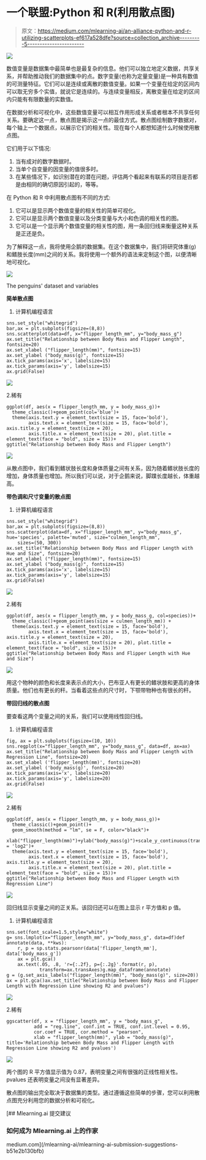 # 一个联盟:Python 和 R(利用散点图)

> 原文：<https://medium.com/mlearning-ai/an-alliance-python-and-r-utilizing-scatterplots-ef617a528dfe?source=collection_archive---------5----------------------->

![](img/c6537c978d2999bfae7d8097b33f11ed.png)

数值变量是数据集中最简单也是最复杂的信息。他们可以独立地定义数据，共享关系，并帮助推动我们的数据集中的点。数字变量(也称为定量变量)是一种具有数值的可测量特征。它们可以是连续或离散的数值变量。如果一个变量在给定的区间内可以取无穷多个实值，就说它是连续的。与连续变量相反，离散变量在给定的区间内只能有有限数量的实数值。

在数据分析和可视化中，这些数值变量可以相互作用形成关系或者根本不共享任何关系。要确定这一点，散点图是揭示这一点的最佳方式。散点图绘制数字数据对，每个轴上一个数据点，以展示它们的相关性。现在每个人都想知道什么时候使用散点图。

它们用于以下情况:

1.  当有成对的数字数据时。
2.  当单个自变量的因变量的值很多时。
3.  在某些情况下，如识别潜在的潜在问题，评估两个看起来有联系的项目是否都是由相同的确切原因引起的，等等。

在 Python 和 R 中利用散点图有不同的方式:

1.  它可以是显示两个数值变量的相关性的简单可视化。
2.  它可以是显示两个数值变量以及分类变量与大小和色调的相关性的图。
3.  它可以是一个显示两个数值变量的相关性的图，用一条回归线来衡量这种关系是正还是负。

为了解释这一点，我将使用企鹅的数据集。在这个数据集中，我们将研究体重(g)和鳍肢长度(mm)之间的关系。我将使用一个额外的语法来定制这个图，以便清晰地可视化。

![](img/935e4bb1499f646e96db09f854844915.png)

The penguins' dataset and variables

**简单散点图**

1.  计算机编程语言

```
sns.set_style("whitegrid")
bar,ax = plt.subplots(figsize=(8,8))
sns.scatterplot(data=df, x="flipper_length_mm", y="body_mass_g")
ax.set_title("Relationship between Body Mass and Flipper Length", fontsize=20)
ax.set_xlabel ("flipper_length(mm)", fontsize=15)
ax.set_ylabel ("body_mass(g)", fontsize=15)
ax.tick_params(axis='x', labelsize=15)
ax.tick_params(axis='y', labelsize=15)
ax.grid(False)
```

![](img/8a3e7712efd60d3f18c23129daebb55b.png)

2.稀有

```
ggplot(df, aes(x = flipper_length_mm, y = body_mass_g))+
  theme_classic()+geom_point(col='blue')+
  theme(axis.text.y = element_text(size = 15, face='bold'), 
        axis.text.x = element_text(size = 15, face='bold'), axis.title.y = element_text(size = 20), 
        axis.title.x = element_text(size = 20), plot.title = element_text(face = "bold", size = 15))+
ggtitle("Relationship between Body Mass and Flipper Length")
```

![](img/41f330d5e854d79a207007b4751ff39e.png)

从散点图中，我们看到鳍状肢长度和身体质量之间有关系，因为随着鳍状肢长度的增加，身体质量也增加。所以我们可以说，对于企鹅来说，脚蹼长度越长，体重越高。

**带色调和尺寸变量的散点图**

1.  计算机编程语言

```
sns.set_style("whitegrid")
bar,ax = plt.subplots(figsize=(8,8))
sns.scatterplot(data=df, x="flipper_length_mm", y="body_mass_g", hue='species', palette='muted', size="culmen_length_mm",
    sizes=(50, 300))
ax.set_title("Relationship between Body Mass and Flipper Length with Hue and Size", fontsize=20)
ax.set_xlabel ("flipper_length(mm)", fontsize=15)
ax.set_ylabel ("body_mass(g)", fontsize=15)
ax.tick_params(axis='x', labelsize=15)
ax.tick_params(axis='y', labelsize=15)
ax.grid(False)
```

![](img/cce4d233ff04a6ff7bef106e0adace5d.png)

2.稀有

```
ggplot(df, aes(x = flipper_length_mm, y = body_mass_g, col=species))+
  theme_classic()+geom_point(aes(size = culmen_length_mm)) +
  theme(axis.text.y = element_text(size = 15, face='bold'), 
        axis.text.x = element_text(size = 15, face='bold'), axis.title.y = element_text(size = 20), 
        axis.title.x = element_text(size = 20), plot.title = element_text(face = "bold", size = 15))+
ggtitle("Relationship between Body Mass and Flipper Length with Hue and Size")
```

![](img/f1bc1d9aba690147c9938d9aa7abbf3d.png)

用这个物种的颜色和长度来表示点的大小，巴布亚人有更长的鳍状肢和更高的身体质量。他们也有更长的秆。当看着这些点的尺寸时，下颚带物种也有很长的秆。

**带回归线的散点图**

要查看这两个变量之间的关系，我们可以使用线性回归线。

1.  计算机编程语言

```
fig, ax = plt.subplots(figsize=(10, 10))
sns.regplot(x="flipper_length_mm", y="body_mass_g", data=df, ax=ax)
ax.set_title("Relationship between Body Mass and Flipper Length with Regression Line", fontsize=20)
ax.set_xlabel ('flipper_length(mm)', fontsize=20)
ax.set_ylabel ('body_mass(g)', fontsize=20)
ax.tick_params(axis='x', labelsize=20)
ax.tick_params(axis='y', labelsize=20)
ax.grid(False)
```

![](img/5f2fd29fba7245d86ea1dafd18f204a1.png)

2.稀有

```
ggplot(df, aes(x = flipper_length_mm, y = body_mass_g))+
  theme_classic()+geom_point()+
  geom_smooth(method = "lm", se = F, color="black")+
  xlab("flipper_length(mm)")+ylab("body_mass(g)")+scale_y_continuous(trans = 'log2')+
  theme(axis.text.y = element_text(size = 15, face='bold'), 
        axis.text.x = element_text(size = 15, face='bold'), axis.title.y = element_text(size = 20), 
        axis.title.x = element_text(size = 20), plot.title = element_text(face = "bold", size = 15))+
ggtitle("Relationship between Body Mass and Flipper Length with Regression Line")
```

![](img/729d08305aaddb965dbebe121be2c521.png)

回归线显示变量之间的正关系。该回归还可以在图上显示 r 平方值和 p 值。

1.  计算机编程语言

```
sns.set(font_scale=1.5,style="white")
g= sns.lmplot(x="flipper_length_mm", y="body_mass_g", data=df)def annotate(data, **kws):
    r, p = sp.stats.pearsonr(data['flipper_length_mm'], data['body_mass_g'])
    ax = plt.gca()
    ax.text(.05, .8, 'r={:.2f}, p={:.2g}'.format(r, p),
            transform=ax.transAxes)g.map_dataframe(annotate)
g = (g.set_axis_labels("flipper_length(mm)", "body_mass(g)", size=20))
ax = plt.gca()ax.set_title("Relationship between Body Mass and Flipper Length with Regression Line showing R2 and pvalues")
```

![](img/a43f47487632217e230c1ce2f10b6a61.png)

2.稀有

```
ggscatter(df, x = "flipper_length_mm", y = "body_mass_g", 
          add = "reg.line", conf.int = TRUE, conf.int.level = 0.95,
          cor.coef = TRUE, cor.method = "pearson",
          xlab = "flipper_length(mm)", ylab = "body_mass(g)", title='Relationship between Body Mass and Flipper Length with 
Regression Line showing R2 and pvalues')
```

![](img/53cbcef90c85b15835e4d1c534db067b.png)

两个图的 R 平方值显示值为 0.87，表明变量之间有很强的正线性相关性。pvalues 还表明变量之间没有显著差异。

散点图的输出完全取决于数据集的类型。通过遵循这些简单的步骤，您可以利用散点图充分利用您的数据分析和可视化。

[](/mlearning-ai/mlearning-ai-submission-suggestions-b51e2b130bfb) [## Mlearning.ai 提交建议

### 如何成为 Mlearning.ai 上的作家

medium.com](/mlearning-ai/mlearning-ai-submission-suggestions-b51e2b130bfb)